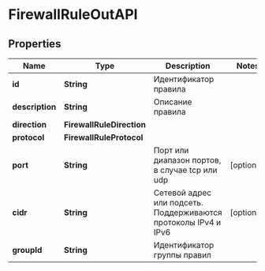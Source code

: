 

# FirewallRuleOutAPI


## Properties

| Name | Type | Description | Notes |
|------------ | ------------- | ------------- | -------------|
|**id** | **String** | Идентификатор правила |  |
|**description** | **String** | Описание правила |  |
|**direction** | **FirewallRuleDirection** |  |  |
|**protocol** | **FirewallRuleProtocol** |  |  |
|**port** | **String** | Порт или диапазон портов, в случае tcp или udp |  [optional] |
|**cidr** | **String** | Сетевой адрес или подсеть. Поддерживаются протоколы IPv4  и IPv6 |  [optional] |
|**groupId** | **String** | Идентификатор группы правил |  |



